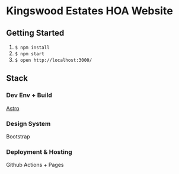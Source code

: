 # Kingswood Estates HOA Website

## Getting Started

1. `$ npm install`
2. `$ npm start`
3. `$ open http://localhost:3000/`

## Stack

### Dev Env + Build
[Astro](https://astro.build/)

### Design System
Bootstrap

### Deployment & Hosting
Github Actions + Pages